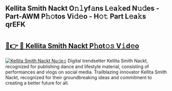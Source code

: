 ## Kellita Smith Nackt O𝚗𝚕yf𝚊ns L𝚎a𝚔ed N𝚞𝚍es - Part-AWM P𝚑𝚘tos Vi𝚍𝚎o - H𝚘𝚝 Part L𝚎a𝚔s qrEFK

# <h2><a href="http://kfa9uh1.oniu.top/?m=Kellita+Smith+Nackt">🔗👉 🔴 Kellita Smith Nackt P𝚑ot𝚘𝚜 V𝚒d𝚎o</a></h2>

[![Kellita Smith Nackt Nu𝚍e𝚜](https://i.imgur.com/0qMVB7G.gif)](http://kfa9uh1.oniu.top/?m=Kellita+Smith+Nackt)
Digital trendsetter Kellita Smith Nackt, recognized for publishing dance and lifestyle material, consisting of performances and vlogs on social media. Trailblazing innovator Kellita Smith Nackt, recognized for their groundbreaking ideas and commitment to creating a better future for all.  
